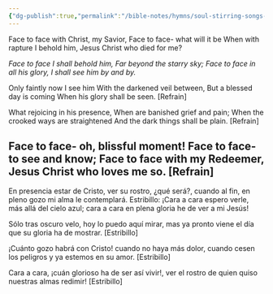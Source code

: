 ```yaml
---
{"dg-publish":true,"permalink":"/bible-notes/hymns/soul-stirring-songs-and-hymns/face-to-face/","title":"Face to Face"}
---
```



Face to face with Christ, my Savior,
Face to face- what will it be
When with rapture I behold him,
Jesus Christ who died for me?

*Face to face I shall behold him,
Far beyond the starry sky;
Face to face in all his glory,
I shall see him by and by.*

Only faintly now I see him
With the darkened veil between,
But a blessed day is coming
When his glory shall be seen. [Refrain]

What rejoicing in his presence,
When are banished grief and pain;
When the crooked ways are straightened
And the dark things shall be plain. [Refrain]

Face to face- oh, blissful moment!
Face to face- to see and know;
Face to face with my Redeemer,
Jesus Christ who loves me so. [Refrain]
---
En presencia estar de Cristo,
ver su rostro, ¿qué será?,
cuando al fin, en pleno gozo
mi alma le contemplará.
Estribillo:
¡Cara a cara espero verle,
más allá del cielo azul;
cara a cara en plena gloria
he de ver a mi Jesús!

Sólo tras oscuro velo,
hoy lo puedo aquí mirar,
mas ya pronto viene el día
que su gloria ha de mostrar. [Estribillo]

¡Cuánto gozo habrá con Cristo!
cuando no haya más dolor,
cuando cesen los peligros
y ya estemos en su amor. [Estribillo]

Cara a cara, ¡cuán glorioso
ha de ser así vivir!,
ver el rostro de quien quiso
nuestras almas redimir! [Estribillo]